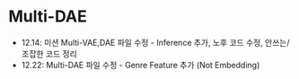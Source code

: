 # Multi-DAE

- 12.14: 미션 Multi-VAE,DAE 파일 수정 - Inference 추가, 노후 코드 수정, 안쓰는/조잡한 코드 정리
- 12.22: Multi-DAE 파일 수정 - Genre Feature 추가 (Not Embedding)
